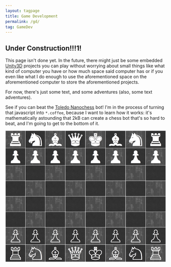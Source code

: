 ```yaml
---
layout: tagpage
title: Game Development
permalink: /gd/
tag: GameDev
---
```


Under Construction!!!1!
-----------------------

This page isn't done yet. In the future, there might just be some embedded [Unity3D][] projects you can play without worrying about small things like what kind of computer you have or how much space said computer has or if you even like what I do enough to use the aforementioned space on the aforementioned computer to store the aforementioned projects.

For now, there's just some text, and some adventures (also, some text adventures).

See if you can beat the [Toledo Nanochess][] bot! I'm in the process of turning that javascript into `*.coffee`, because I want to learn how it works: it's mathematically astounding that 2kB can create a chess bot that's so hard to beat, and I'm going to get to the bottom of it.

[![_chess](/rsc/gd/chess.png)][Toledo Nanochess]


[Unity3D]: <https://unity3d.com>
[Toledo Nanochess]: </chess/>
